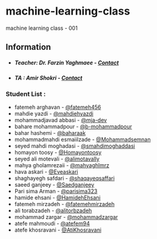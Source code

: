 # machine-learning-class
machine learning class - 001

## Information
* ##### Teacher: Dr. Farzin Yaghmaee - [Contact](mailto:f_yaghmaee@semnan.ac.ir)
* ##### TA : Amir Shokri - [Contact](mailto:amirshokri@semnan.ac.ir)

### Student List :
* fatemeh arghavan - [@fatemeh456](https://github.com/fatemeh456)
* mahdie yazdi - [@mahdiehyazdi](https://github.com/mahdiehyazdi)
* mohammadjavad abbasi - [@mja-dev](https://github.com/mja-dev)
* bahare mohammadpour - [@b-mohammadpour](https://github.com/b-mohammadpour)
* bahar hashemi - [@baharaak](https://github.com/baharaak)
* mohammadmahdi esmaiilzade - [@Mohammadsemnan](https://github.com/Mohammadsemnan)
* seyed mahdi moghadasi - [@smahdimoghaddasi](https://github.com/smahdimoghaddasi)
* homayon toosy - [@Homayontoosy](https://github.com/Homayontoosy)
* seyed ali motevali - [@alimotavally](https://github.com/alimotavally)
* mahya gholamrezaii - [@mahyaghlmrz](https://github.com/mahyaghlmrz)
* hava askari - [@Eveaskari](https://github.com/Eveaskari)
* shaghayegh safdari - [@shaqayeqsaffari](https://github.com/shaqayeqsaffari)
* saeed ganjeey - [@Saedganjeey](https://github.com/Saedganjeey)
* Pari sima Arman - [@parisima323](https://github.com/parisima323)
* hamide ehsani - [@HamidehEhsani](https://github.com/HamidehEhsani)
* fatemeh mirzadeh - [@fatemehmirzadeh](https://github.com/fatemehmirzadeh)
* ali torabzadeh - [@alitorbzadeh](https://github.com/alitorbzadeh)
* mohammad zargar - [@mohammadzargar](https://github.com/mohammadzargar)
* atefe mahmoudi - [@atefem94](https://github.com/atefem94)
* atefe khosravani - [@AtiKhosravani](https://github.com/AtiKhosravani)